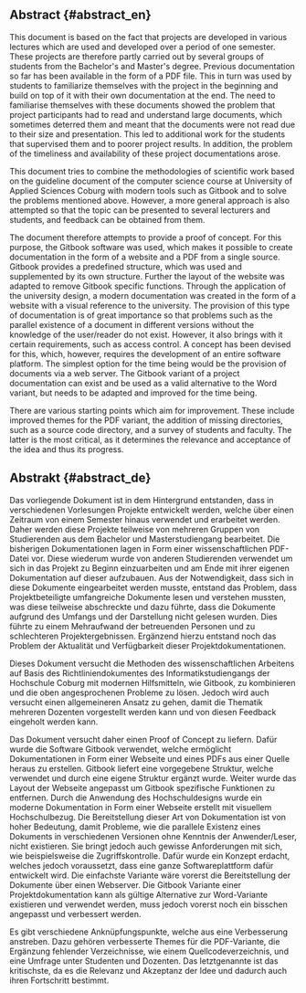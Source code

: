 ## Abstract {#abstract_en}

This document is based on the fact that projects are developed in various lectures which are used and developed over a period of one semester. These projects are therefore partly carried out by several groups of students from the Bachelor's and Master's degree. Previous documentation so far has been available in the form of a PDF file. This in turn was used by students to familiarize themselves with the project in the beginning and build on top of it with their own documentation at the end.
The need to familiarise themselves with these documents showed the problem that project participants had to read and understand large documents, which sometimes deterred them and meant that the documents were not read due to their size and presentation. This led to additional work for the students that supervised them and to poorer project results. In addition, the problem of the timeliness and availability of these project documentations arose.

This document tries to combine the methodologies of scientific work based on the guideline document of the computer science course at  University of Applied Sciences Coburg with modern tools such as Gitbook and to solve the problems mentioned above. However, a more general approach is also attempted so that the topic can be presented to several lecturers and students, and feedback can be obtained from them.

The document therefore attempts to provide a proof of concept. For this purpose, the Gitbook software was used, which makes it possible to create documentation in the form of a website and a PDF from a single source. Gitbook provides a predefined structure, which was used and supplemented by its own structure. Further the layout of the website was adapted to remove Gitbook specific functions. Through the application of the university design, a modern documentation was created in the form of a website with a visual reference to the university. The provision of this type of documentation is of great importance so that problems such as the parallel existence of a document in different versions without the knowledge of the user/reader do not exist. However, it also brings with it certain requirements, such as access control. A concept has been devised for this, which, however, requires the development of an entire software platform. The simplest option for the time being would be the provision of documents via a web server. The Gitbook variant of a project documentation can exist and be used as a valid alternative to the Word variant, but needs to be adapted and improved for the time being. 

There are various starting points which aim for improvement. These include improved themes for the PDF variant, the addition of missing directories, such as a source code directory, and a survey of students and faculty. The latter is the most critical, as it determines the relevance and acceptance of the idea and thus its progress.

## Abstrakt {#abstract_de}

Das vorliegende Dokument ist in dem Hintergrund entstanden, dass in verschiedenen Vorlesungen Projekte entwickelt werden, welche über einen Zeitraum von einem Semester hinaus verwendet und erarbeitet werden. Daher werden diese Projekte teilweise von mehreren Gruppen von Studierenden aus dem Bachelor und Masterstudiengang bearbeitet. Die bisherigen Dokumentationen lagen in Form einer wissenschaftlichen PDF-Datei vor. Diese wiederum wurde von anderen Studierenden verwendet um sich in das Projekt zu Beginn einzuarbeiten und am Ende mit ihrer eigenen Dokumentation auf dieser aufzubauen. Aus der Notwendigkeit, dass sich in diese Dokumente eingearbeitet werden musste, entstand das Problem, dass Projektbeteiligte umfangreiche Dokumente lesen und verstehen mussten, was diese teilweise abschreckte und dazu führte, dass die Dokumente aufgrund des Umfangs und der Darstellung nicht gelesen wurden. Dies führte zu einem Mehraufwand der betreuenden Personen und zu schlechteren Projektergebnissen. Ergänzend hierzu entstand noch das Problem der Aktualität und Verfügbarkeit dieser Projektdokumentationen.

Dieses Dokument versucht die Methoden des wissenschaftlichen Arbeitens auf Basis des Richtliniendokumentes des Informatikstudiengangs der Hochschule Coburg mit modernen Hilfsmitteln, wie Gitbook, zu kombinieren und die oben angesprochenen Probleme zu lösen. Jedoch wird auch versucht einen allgemeineren Ansatz zu gehen, damit die Thematik mehreren Dozenten vorgestellt werden kann und von diesen Feedback eingeholt werden kann.

Das Dokument versucht daher einen Proof of Concept zu liefern. Dafür wurde die Software Gitbook verwendet, welche ermöglicht Dokumentationen in Form einer Webseite und eines PDFs aus einer Quelle heraus zu erstellen. Gitbook liefert eine vorgegebene Struktur, welche verwendet und durch eine eigene Struktur ergänzt wurde. Weiter wurde das Layout der Webseite angepasst um Gitbook spezifische Funktionen zu entfernen. Durch die Anwendung des Hochschuldesigns wurde ein moderne Dokumentation in Form einer Webseite erstellt mit visuellem Hochschulbezug. Die Bereitstellung dieser Art von Dokumentation ist von hoher Bedeutung, damit Probleme, wie die parallele Existenz eines Dokuments in verschiedenen Versionen ohne Kenntnis der Anwender/Leser, nicht existieren. Sie bringt jedoch auch gewisse Anforderungen mit sich, wie beispielsweise die Zugriffskontrolle. Dafür wurde ein Konzept erdacht, welches jedoch voraussetzt, dass eine ganze Softwareplattform dafür entwickelt wird. Die einfachste Variante wäre vorerst die Bereitstellung der Dokumente über einen Webserver. Die Gitbook Variante einer Projektdokumentation kann als gültige Alternative zur Word-Variante existieren und verwendet werden, muss jedoch vorerst noch ein bisschen angepasst und verbessert werden. 

Es gibt verschiedene Anknüpfungspunkte, welche aus eine Verbesserung anstreben. Dazu gehören verbesserte Themes für die PDF-Variante, die Ergänzung fehlender Verzeichnisse, wie einem Quellcodeverzeichnis, und eine Umfrage unter Studenten und Dozenten. Das letztgenannte ist das kritischste, da es die Relevanz und Akzeptanz der Idee und dadurch auch ihren Fortschritt bestimmt.

